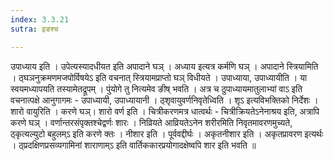 ```yaml
---
index: 3.3.21
sutra: इङश्च

---
```

 उपाध्याय इति । उपेत्यस्यादधीयत इति अपादाने घञ् । अध्याय इत्यत्र कर्मणि घञ् । अपादाने स्त्रियामिति । ठ्घञनुक्रमणमजपोर्विषयेऽ इति वचनात् स्त्रियामप्राप्तो घञ् विधीयते । उपाध्याया, उपाध्यायीति । या स्वयमध्यापयति तस्यामेतद्रूपम् । पुंयोगे तु नित्यमेव ङीष् भवति । अत्र च ठुपाध्यायमातुलाभ्यां वाऽ इति वचनात्पक्षे आनुगागमः - उपाध्यायी, उपाध्यायानी । ठ्शृवायुवर्णनिवृतेध्विति । शृऽ इत्यविभक्तिको निर्देशः । शारो वायुरिति । करणे घञ्। शारो वर्ण इति । चित्रीकरणमत्र धात्वर्थः - चित्रीक्रियतेऽनेनाश्रय इति, अत्रापि करणे घञ् । वर्णान्तरसंपृक्तश्चेद्वर्णः शारः । निव्रियते आव्रियतेऽनेन शरीरमिति निवृतमावरणमुच्यते, ठ्कृत्यल्युटो बहुलम्ऽ इति करणे क्तः । नीशार इति । पूर्ववद्दीर्घः । अकृतनीशार इति । अकृतप्रावरण इत्यर्थः । ठ्प्रदक्षिणप्रसव्यगामिनां शाराणाम्ऽ इति वार्तिककारप्रयोगादक्षेष्वपि शार इति भवति ॥